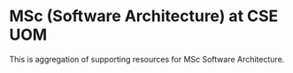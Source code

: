 # MSc (Software Architecture) at CSE UOM
This is aggregation of supporting resources for MSc Software Architecture.
